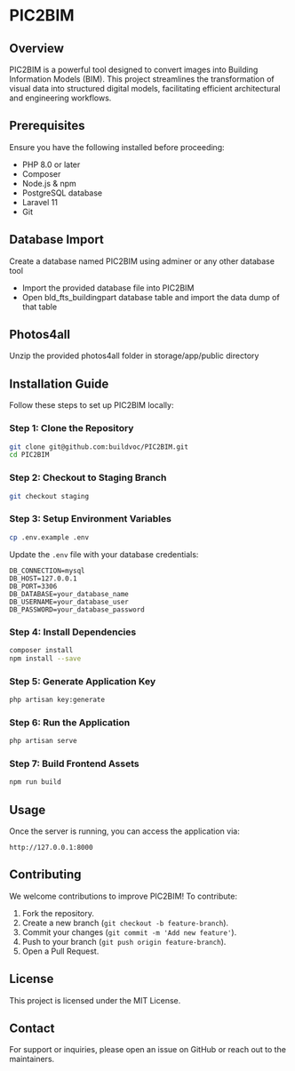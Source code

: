 # PIC2BIM

## Overview
PIC2BIM is a powerful tool designed to convert images into Building Information Models (BIM). This project streamlines the transformation of visual data into structured digital models, facilitating efficient architectural and engineering workflows.


## Prerequisites
Ensure you have the following installed before proceeding:
- PHP 8.0 or later
- Composer
- Node.js & npm
- PostgreSQL database
- Laravel 11
- Git

## Database Import

Create a database named PIC2BIM using adminer or any other database tool
- Import the provided database file into PIC2BIM
- Open bld_fts_buildingpart database table and import the data dump of that table

## Photos4all 

Unzip the provided photos4all folder in storage/app/public directory

## Installation Guide
Follow these steps to set up PIC2BIM locally:

### Step 1: Clone the Repository
```sh
git clone git@github.com:buildvoc/PIC2BIM.git
cd PIC2BIM
```

### Step 2: Checkout to Staging Branch
```sh
git checkout staging
```

### Step 3: Setup Environment Variables
```sh
cp .env.example .env
```
Update the `.env` file with your database credentials:
```env
DB_CONNECTION=mysql
DB_HOST=127.0.0.1
DB_PORT=3306
DB_DATABASE=your_database_name
DB_USERNAME=your_database_user
DB_PASSWORD=your_database_password
```

### Step 4: Install Dependencies
```sh
composer install
npm install --save
```

### Step 5: Generate Application Key
```sh
php artisan key:generate
```

### Step 6: Run the Application
```sh
php artisan serve
```

### Step 7: Build Frontend Assets
```sh
npm run build
```

## Usage
Once the server is running, you can access the application via:
```
http://127.0.0.1:8000
```

## Contributing
We welcome contributions to improve PIC2BIM! To contribute:
1. Fork the repository.
2. Create a new branch (`git checkout -b feature-branch`).
3. Commit your changes (`git commit -m 'Add new feature'`).
4. Push to your branch (`git push origin feature-branch`).
5. Open a Pull Request.

## License
This project is licensed under the MIT License.

## Contact
For support or inquiries, please open an issue on GitHub or reach out to the maintainers.

